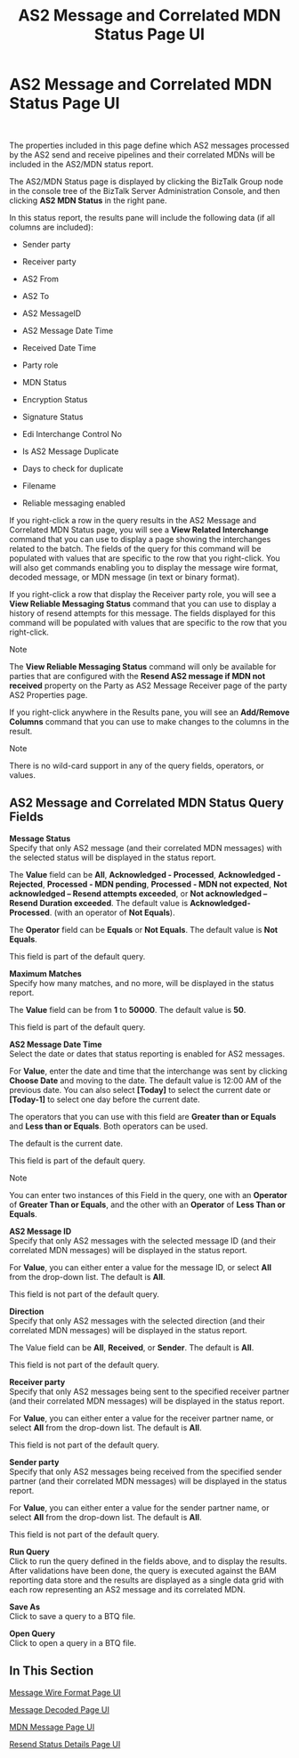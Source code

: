 ﻿---
title: AS2 Message and Correlated MDN Status Page UI
TOCTitle: AS2 Message and Correlated MDN Status Page UI
ms:assetid: e61c36a2-d15e-4b81-9d8d-07614f5f1c9f
ms:mtpsurl: https://msdn.microsoft.com/en-us/library/Bb259949(v=BTS.80)
ms:contentKeyID: 51533039
ms.date: 08/30/2017
mtps_version: v=BTS.80
f1_keywords:
- bts10.edir2.status.AS2
---

# AS2 Message and Correlated MDN Status Page UI

 

The properties included in this page define which AS2 messages processed by the AS2 send and receive pipelines and their correlated MDNs will be included in the AS2/MDN status report.

The AS2/MDN Status page is displayed by clicking the BizTalk Group node in the console tree of the BizTalk Server Administration Console, and then clicking **AS2 MDN Status** in the right pane.

In this status report, the results pane will include the following data (if all columns are included):

  - Sender party

  - Receiver party

  - AS2 From

  - AS2 To

  - AS2 MessageID

  - AS2 Message Date Time

  - Received Date Time

  - Party role

  - MDN Status

  - Encryption Status

  - Signature Status

  - Edi Interchange Control No

  - Is AS2 Message Duplicate

  - Days to check for duplicate

  - Filename

  - Reliable messaging enabled

If you right-click a row in the query results in the AS2 Message and Correlated MDN Status page, you will see a **View Related Interchange** command that you can use to display a page showing the interchanges related to the batch. The fields of the query for this command will be populated with values that are specific to the row that you right-click. You will also get commands enabling you to display the message wire format, decoded message, or MDN message (in text or binary format).

If you right-click a row that display the Receiver party role, you will see a **View Reliable Messaging Status** command that you can use to display a history of resend attempts for this message. The fields displayed for this command will be populated with values that are specific to the row that you right-click.


> [!NOTE]
> <P>The <STRONG>View Reliable Messaging Status</STRONG> command will only be available for parties that are configured with the <STRONG>Resend AS2 message if MDN not received</STRONG> property on the Party as AS2 Message Receiver page of the party AS2 Properties page.</P>



If you right-click anywhere in the Results pane, you will see an **Add/Remove Columns** command that you can use to make changes to the columns in the result.


> [!NOTE]
> <P>There is no wild-card support in any of the query fields, operators, or values.</P>



## AS2 Message and Correlated MDN Status Query Fields

**Message Status**  
Specify that only AS2 message (and their correlated MDN messages) with the selected status will be displayed in the status report.

The **Value** field can be **All**, **Acknowledged - Processed**, **Acknowledged - Rejected**, **Processed - MDN pending**, **Processed - MDN not expected**, **Not acknowledged – Resend attempts exceeded**, or **Not acknowledged – Resend Duration exceeded**. The default value is **Acknowledged-Processed**. (with an operator of **Not Equals**).

The **Operator** field can be **Equals** or **Not Equals**. The default value is **Not Equals**.

This field is part of the default query.

**Maximum Matches**  
Specify how many matches, and no more, will be displayed in the status report.

The **Value** field can be from **1** to **50000**. The default value is **50**.

This field is part of the default query.

**AS2 Message Date Time**  
Select the date or dates that status reporting is enabled for AS2 messages.

For **Value**, enter the date and time that the interchange was sent by clicking **Choose Date** and moving to the date. The default value is 12:00 AM of the previous date. You can also select **\[Today\]** to select the current date or **\[Today-1\]** to select one day before the current date.

The operators that you can use with this field are **Greater than or Equals** and **Less than or Equals**. Both operators can be used.

The default is the current date.

This field is part of the default query.


> [!NOTE]
> <P>You can enter two instances of this Field in the query, one with an <STRONG>Operator</STRONG> of <STRONG>Greater Than or Equals</STRONG>, and the other with an <STRONG>Operator</STRONG> of <STRONG>Less Than or Equals</STRONG>.</P>



**AS2 Message ID**  
Specify that only AS2 messages with the selected message ID (and their correlated MDN messages) will be displayed in the status report.

For **Value**, you can either enter a value for the message ID, or select **All** from the drop-down list. The default is **All**.

This field is not part of the default query.

**Direction**  
Specify that only AS2 messages with the selected direction (and their correlated MDN messages) will be displayed in the status report.

The Value field can be **All**, **Received**, or **Sender**. The default is **All**.

This field is not part of the default query.

**Receiver party**  
Specify that only AS2 messages being sent to the specified receiver partner (and their correlated MDN messages) will be displayed in the status report.

For **Value**, you can either enter a value for the receiver partner name, or select **All** from the drop-down list. The default is **All**.

This field is not part of the default query.

**Sender party**  
Specify that only AS2 messages being received from the specified sender partner (and their correlated MDN messages) will be displayed in the status report.

For **Value**, you can either enter a value for the sender partner name, or select **All** from the drop-down list. The default is **All**.

This field is not part of the default query.

**Run Query**  
Click to run the query defined in the fields above, and to display the results. After validations have been done, the query is executed against the BAM reporting data store and the results are displayed as a single data grid with each row representing an AS2 message and its correlated MDN.

**Save As**  
Click to save a query to a BTQ file.

**Open Query**  
Click to open a query in a BTQ file.

## In This Section

[Message Wire Format Page UI](message-wire-format-page-ui.md)

[Message Decoded Page UI](message-decoded-page-ui.md)

[MDN Message Page UI](mdn-message-page-ui.md)

[Resend Status Details Page UI](resend-status-details-page-ui.md)

